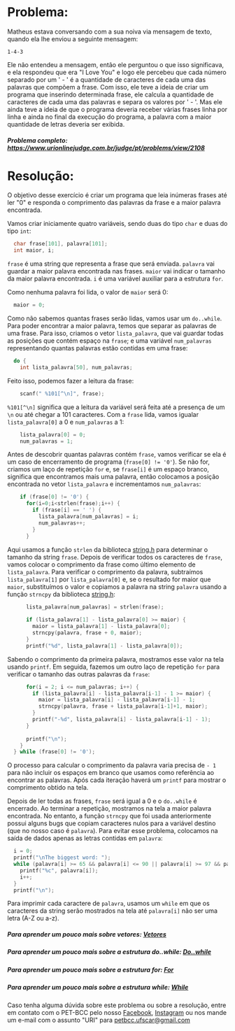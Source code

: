 # Problema:

Matheus estava conversando com a sua noiva via mensagem de texto, quando ela lhe enviou a seguinte mensagem:
```
1-4-3
```
Ele não entendeu a mensagem, então ele perguntou o que isso significava, e ela respondeu que era "I Love You" e logo ele percebeu que cada número separado por um ' - ' é a quantidade de caracteres de cada uma das palavras que compõem a frase. Com isso, ele teve a ideia de criar um programa que inserindo determinada frase, ele calcula a quantidade de caracteres de cada uma das palavras e separa os valores por ' - '. Mas ele ainda teve a ideia de que o programa deveria receber várias frases linha por linha e ainda no final da execução do programa, a palavra com a maior quantidade de letras deveria ser exibida.

##### Problema completo: https://www.urionlinejudge.com.br/judge/pt/problems/view/2108

# Resolução:

O objetivo desse exercício é criar um programa que leia inúmeras frases até ler "0" e responda o comprimento das palavras da frase e a maior palavra encontrada.

Vamos criar iniciamente quatro variáveis, sendo duas do tipo `char` e duas do tipo `int`:
```c
  char frase[101], palavra[101];
  int maior, i;
```
`frase` é uma string que representa a frase que será enviada. `palavra` vai guardar a maior palavra encontrada nas frases. `maior` vai indicar o tamanho da maior palavra encontrada. `i` é uma variável auxiliar para a estrutura `for`.

Como nenhuma palavra foi lida, o valor de `maior` será 0:
```c
  maior = 0;
```
Como não sabemos quantas frases serão lidas, vamos usar um `do..while`. Para poder encontrar a maior palavra, temos que separar as palavras de uma frase. Para isso, criamos o vetor `lista_palavra`, que vai guardar todas as posições que contém espaço na `frase`; e uma variável `num_palavras` representando quantas palavras estão contidas em uma frase:
```c
  do {
    int lista_palavra[50], num_palavras;
```
Feito isso, podemos fazer a leitura da frase:
```c
    scanf(" %101[^\n]", frase);
```
`%101[^\n]` significa que a leitura da variável será feita até a presença de um `\n` ou até chegar a 101 caracteres. Com a `frase` lida, vamos igualar `lista_palavra[0]` a 0 e `num_palavras` a 1:
```c
    lista_palavra[0] = 0;
    num_palavras = 1;
```
Antes de descobrir quantas palavras contém `frase`, vamos verificar se ela é um caso de encerramento de programa (`frase[0] != '0'`). Se não for, criamos um laço de repetição `for` e, se `frase[i]` é um espaço branco, significa que encontramos mais uma palavra, então colocamos a posição encontrada no vetor `lista_palavra` e incrementamos `num_palavras`:
```c
    if (frase[0] != '0') {
      for(i=0;i<strlen(frase);i++) {
        if (frase[i] == ' ') {
          lista_palavra[num_palavras] = i;
          num_palavras++;
        }
      }
```
Aqui usamos a função `strlen` da biblioteca [string.h](http://linguagemc.com.br/a-biblioteca-string-h/) para determinar o tamanho da string `frase`. Depois de verificar todos os caracteres de `frase`, vamos colocar o comprimento da frase como último elemento de `lista_palavra`. Para verificar o comprimento da palavra, subtraímos `lista_palavra[1]` por `lista_palavra[0]` e, se o resultado for maior que `maior`, substituímos o valor e copiamos a palavra na string `palavra` usando a função `strncpy` da biblioteca [string.h](http://linguagemc.com.br/a-biblioteca-string-h/):
```c
      lista_palavra[num_palavras] = strlen(frase);
      
      if (lista_palavra[1] - lista_palavra[0] >= maior) {
        maior = lista_palavra[1] - lista_palavra[0];
        strncpy(palavra, frase + 0, maior);
      }
      printf("%d", lista_palavra[1] - lista_palavra[0]);
```
Sabendo o comprimento da primeira palavra, mostramos esse valor na tela usando `printf`. Em seguida, fazemos um outro laço de repetição `for` para verificar o tamanho das outras palavras da `frase`:
```c
      for(i = 2; i <= num_palavras; i++) {
        if (lista_palavra[i] - lista_palavra[i-1] - 1 >= maior) {
          maior = lista_palavra[i] - lista_palavra[i-1] - 1;
          strncpy(palavra, frase + lista_palavra[i-1]+1, maior);
        }
        printf("-%d", lista_palavra[i] - lista_palavra[i-1] - 1);
      }
      
      printf("\n");
    }
  } while (frase[0] != '0');
```
O processo para calcular o comprimento da palavra varia precisa de `- 1` para não incluir os espaços em branco que usamos como referência ao encontrar as palavras. Após cada iteração haverá um `printf` para mostrar o comprimento obtido na tela.

Depois de ler todas as frases, `frase` será igual a 0 e o `do..while` é encerrado. Ao terminar a repetição, mostramos na tela a maior palavra encontrada. No entanto, a função `strncpy` que foi usada anteriormente possui alguns bugs que copiam caracteres nulos para a variável destino (que no nosso caso é `palavra`). Para evitar esse problema, colocamos na saída de dados apenas as letras contidas em `palavra`:
```c
  i = 0;
  printf("\nThe biggest word: ");
  while (palavra[i] >= 65 && palavra[i] <= 90 || palavra[i] >= 97 && palavra[i] <= 122) {
    printf("%c", palavra[i]);
    i++;
  }
  printf("\n");
```
Para imprimir cada caractere de `palavra`, usamos um `while` em que os caracteres da string serão mostrados na tela até `palavra[i]` não ser uma letra (A-Z ou a-z).

##### Para aprender um pouco mais sobre vetores: [Vetores](http://linguagemc.com.br/vetores-ou-arrays-em-linguagem-c/)
##### Para aprender um pouco mais sobre a estrutura do..while: [Do..while](http://linguagemc.com.br/comando-do-while/)
##### Para aprender um pouco mais sobre a estrutura for: [For](http://linguagemc.com.br/a-estrutura-de-repeticao-for-em-c/)
##### Para aprender um pouco mais sobre a estrutura while: [While](http://linguagemc.com.br/o-comando-while-em-c/)

Caso tenha alguma dúvida sobre este problema ou sobre a resolução, entre em contato com o PET-BCC pelo nosso
[Facebook](https://www.facebook.com/petbcc/),
[Instagram](https://www.instagram.com/petbcc.ufscar/)
ou nos mande um e-mail com o assunto "URI" para  petbcc.ufscar@gmail.com
